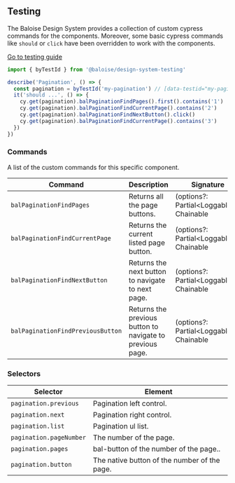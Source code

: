 ## Testing

The Baloise Design System provides a collection of custom cypress commands for the components. Moreover, some basic cypress commands like `should` or `click` have been overridden to work with the components.

<a class="sb-unstyled button is-primary" href="../?path=/docs/development-testing--documentation">Go to testing guide</a>

<!-- START: human documentation -->

```ts
import { byTestId } from '@baloise/design-system-testing'

describe('Pagination', () => {
  const pagination = byTestId('my-pagination') // [data-testid="my-pagination"]
  it('should ...', () => {
    cy.get(pagination).balPaginationFindPages().first().contains('1')
    cy.get(pagination).balPaginationFindCurrentPage().contains('2')
    cy.get(pagination).balPaginationFindNextButton().click()
    cy.get(pagination).balPaginationFindCurrentPage().contains('3')
  })
})
```

<!-- END: human documentation -->

### Commands

A list of the custom commands for this specific component.

| Command                           | Description                                               | Signature                                 |
| --------------------------------- | --------------------------------------------------------- | ----------------------------------------- |
| `balPaginationFindPages`          | Returns all the page buttons.                             | (options?: Partial\<Loggable>): Chainable |
| `balPaginationFindCurrentPage`    | Returns the current listed page button.                   | (options?: Partial\<Loggable>): Chainable |
| `balPaginationFindNextButton`     | Returns the next button to navigate to next page.         | (options?: Partial\<Loggable>): Chainable |
| `balPaginationFindPreviousButton` | Returns the previous button to navigate to previous page. | (options?: Partial\<Loggable>): Chainable |


### Selectors

| Selector                | Element                                      |
| ----------------------- | -------------------------------------------- |
| `pagination.previous`   | Pagination left control.                     |
| `pagination.next`       | Pagination right control.                    |
| `pagination.list`       | Pagination ul list.                          |
| `pagination.pageNumber` | The number of the page.                      |
| `pagination.pages`      | bal-button of the number of the page..       |
| `pagination.button`     | The native button of the number of the page. |

